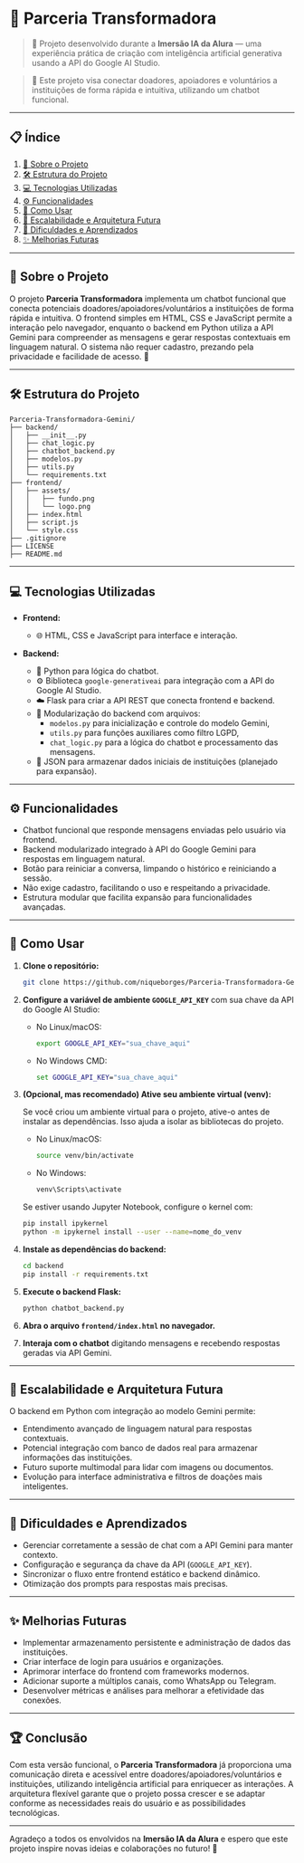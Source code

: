 # 🤝 Parceria Transformadora

> 🚀 Projeto desenvolvido durante a **Imersão IA da Alura** — uma experiência prática de criação com inteligência artificial generativa usando a API do Google AI Studio.

> 🌟 Este projeto visa conectar doadores, apoiadores e voluntários a instituições de forma rápida e intuitiva, utilizando um chatbot funcional.
---

## 📋 Índice

1. [📖 Sobre o Projeto](#-sobre-o-projeto)  
2. [🛠️ Estrutura do Projeto](#️-estrutura-do-projeto)  
3. [💻 Tecnologias Utilizadas](#-tecnologias-utilizadas)  
4. [⚙️ Funcionalidades](#️-funcionalidades)  
5. [📂 Como Usar](#-como-usar)  
6. [🚀 Escalabilidade e Arquitetura Futura](#-escalabilidade-e-arquitetura-futura)  
7. [🚧 Dificuldades e Aprendizados](#-dificuldades-e-aprendizados)  
8. [✨ Melhorias Futuras](#-melhorias-futuras)  

---

## 📖 Sobre o Projeto

O projeto **Parceria Transformadora** implementa um chatbot funcional que conecta potenciais doadores/apoiadores/voluntários a instituições de forma rápida e intuitiva. O frontend simples em HTML, CSS e JavaScript permite a interação pelo navegador, enquanto o backend em Python utiliza a API Gemini para compreender as mensagens e gerar respostas contextuais em linguagem natural. O sistema não requer cadastro, prezando pela privacidade e facilidade de acesso. 🚀

---

## 🛠️ Estrutura do Projeto

```
Parceria-Transformadora-Gemini/
├── backend/
│   ├── __init__.py
│   ├── chat_logic.py
│   ├── chatbot_backend.py
│   ├── modelos.py
│   ├── utils.py 
│   └── requirements.txt
├── frontend/
│   ├── assets/
│   │   ├── fundo.png
│   │   └── logo.png
│   ├── index.html
│   ├── script.js
│   └── style.css
├── .gitignore
├── LICENSE 
├── README.md
```

---

## 💻 Tecnologias Utilizadas

* **Frontend:**
  * 🌐 HTML, CSS e JavaScript para interface e interação.

* **Backend:**
  * 🐍 Python para lógica do chatbot.
  * ⚙️ Biblioteca `google-generativeai` para integração com a API do Google AI Studio.
  * ☁️ Flask para criar a API REST que conecta frontend e backend.
  * 🔄 Modularização do backend com arquivos:
    * `modelos.py` para inicialização e controle do modelo Gemini,
    * `utils.py` para funções auxiliares como filtro LGPD,
    * `chat_logic.py` para a lógica do chatbot e processamento das mensagens.
  * 💾 JSON para armazenar dados iniciais de instituições (planejado para expansão).

---

## ⚙️ Funcionalidades

* Chatbot funcional que responde mensagens enviadas pelo usuário via frontend.
* Backend modularizado integrado à API do Google Gemini para respostas em linguagem natural.
* Botão para reiniciar a conversa, limpando o histórico e reiniciando a sessão.
* Não exige cadastro, facilitando o uso e respeitando a privacidade.
* Estrutura modular que facilita expansão para funcionalidades avançadas.

---

## 📂 Como Usar

1. **Clone o repositório:**

   ```bash
   git clone https://github.com/niqueborges/Parceria-Transformadora-Gemini.git
   ```

2. **Configure a variável de ambiente `GOOGLE_API_KEY`** com sua chave da API do Google AI Studio:

   * No Linux/macOS:

     ```bash
     export GOOGLE_API_KEY="sua_chave_aqui"
     ```

   * No Windows CMD:

     ```cmd
     set GOOGLE_API_KEY="sua_chave_aqui"
     ```

3. **(Opcional, mas recomendado) Ative seu ambiente virtual (venv):**

   Se você criou um ambiente virtual para o projeto, ative-o antes de instalar as dependências. Isso ajuda a isolar as bibliotecas do projeto.

   * No Linux/macOS:

     ```bash
     source venv/bin/activate
     ```

   * No Windows:

     ```cmd
     venv\Scripts\activate
     ```

   Se estiver usando Jupyter Notebook, configure o kernel com:

   ```bash
   pip install ipykernel
   python -m ipykernel install --user --name=nome_do_venv
   ```

4. **Instale as dependências do backend:**

   ```bash
   cd backend
   pip install -r requirements.txt
   ```

5. **Execute o backend Flask:**

   ```bash
   python chatbot_backend.py
   ```

6. **Abra o arquivo `frontend/index.html` no navegador.**

7. **Interaja com o chatbot** digitando mensagens e recebendo respostas geradas via API Gemini.

---

## 🚀 Escalabilidade e Arquitetura Futura

O backend em Python com integração ao modelo Gemini permite:

* Entendimento avançado de linguagem natural para respostas contextuais.
* Potencial integração com banco de dados real para armazenar informações das instituições.
* Futuro suporte multimodal para lidar com imagens ou documentos.
* Evolução para interface administrativa e filtros de doações mais inteligentes.

---

## 🚧 Dificuldades e Aprendizados

* Gerenciar corretamente a sessão de chat com a API Gemini para manter contexto.
* Configuração e segurança da chave da API (`GOOGLE_API_KEY`).
* Sincronizar o fluxo entre frontend estático e backend dinâmico.
* Otimização dos prompts para respostas mais precisas.

---

## ✨ Melhorias Futuras

* Implementar armazenamento persistente e administração de dados das instituições.
* Criar interface de login para usuários e organizações.
* Aprimorar interface do frontend com frameworks modernos.
* Adicionar suporte a múltiplos canais, como WhatsApp ou Telegram.
* Desenvolver métricas e análises para melhorar a efetividade das conexões.

---

## 🏆 Conclusão

Com esta versão funcional, o **Parceria Transformadora** já proporciona uma comunicação direta e acessível entre doadores/apoiadores/voluntários e instituições, utilizando inteligência artificial para enriquecer as interações. A arquitetura flexível garante que o projeto possa crescer e se adaptar conforme as necessidades reais do usuário e as possibilidades tecnológicas.

---

Agradeço a todos os envolvidos na **Imersão IA da Alura** e espero que este projeto inspire novas ideias e colaborações no futuro! 🌟
